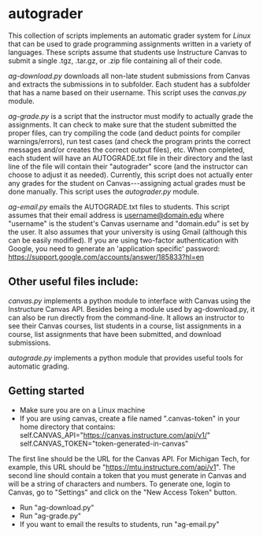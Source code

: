 autograder
==========

This collection of scripts implements an automatic grader system for *Linux* that can be used to grade programming assignments written in a variety of languages. These scripts assume that students use Instructure Canvas to submit a single .tgz, .tar.gz, or .zip file containing all of their code.

*ag-download.py* downloads all non-late student submissions from Canvas and extracts the submissions in to subfolder. Each student has a subfolder that has a name based on their username. This script uses the *canvas.py* module.

*ag-grade.py* is a script that the instructor must modify to actually grade the assignments. It can check to make sure that the student submitted the proper files, can try compiling the code (and deduct points for compiler warnings/errors), run test cases (and check the program prints the correct messages and/or creates the correct output files), etc. When completed, each student will have an AUTOGRADE.txt file in their directory and the last line of the file will contain their "autograder" score (and the instructor can choose to adjust it as needed). Currently, this script does not actually enter any grades for the student on Canvas---assigning actual grades must be done manually. This script uses the *autograder.py* module.

*ag-email.py* emails the AUTOGRADE.txt files to students. This script assumes that their email address is username@domain.edu where "username" is the student's Canvas username and "domain.edu" is set by the user. It also assumes that your university is using Gmail (although this can be easily modified). If you are using two-factor authentication with Google, you need to generate an 'application specific' password: https://support.google.com/accounts/answer/185833?hl=en

Other useful files include:
------------------------------

*canvas.py* implements a python module to interface with Canvas using the Instructure Canvas API. Besides being a module used by ag-download.py, it can also be run directly from the command-line. It allows an instructor to see their Canvas courses, list students in a course, list assignments in a course, list assignments that have been submitted, and download submissions.

*autograde.py* implements a python module that provides useful tools for automatic grading.


Getting started
------------------------------

* Make sure you are on a Linux machine
* If you are using canvas, create a file named ".canvas-token" in your home directory that contains:
 self.CANVAS_API="https://canvas.instructure.com/api/v1/"
 self.CANVAS_TOKEN="token-generated-in-canvas"

The first line should be the URL for the Canvas API. For Michigan Tech, for example, this URL should be "https://mtu.instructure.com/api/v1". The second line should contain a token that you must generate in Canvas and will be a string of characters and numbers. To generate one, login to Canvas, go to "Settings" and click on the "New Access Token" button.

* Run "ag-download.py"
* Run "ag-grade.py"
* If you want to email the results to students, run "ag-email.py"
